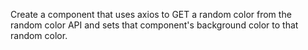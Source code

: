 Create a component that uses axios to GET a random color from the random color API and sets that component's background color to that random color.
